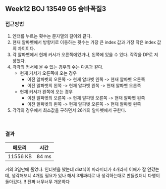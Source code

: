 ## Week12 BOJ 13549 G5 숨바꼭질3

### 접근방법
1. 엔터를 누르는 횟수는 문자열의 길이와 같다.
2. 현재 알파벳에서 방향키로 이동하는 횟수는 가장 큰 index 값과 가장 작은 index 값의 차이이다.
3. 각 알파벳에서 현재 커서가 오른쪽에있거나, 왼쪽에 있을 수 있다. 각각을 DP로 저장했다.
4. 각각의 커서에 올 수 있는 경우의 수는 다음과 같다.
    - 현재 커서가 오른쪽에 오는 경우
        - 이전 알파벳의 오른쪽 -> 현재 알파벳 왼쪽 -> 현재 알파벳 오른쪽
        - 이전 알파벳의 왼쪽 -> 현재 알파벳 왼쪽 -> 현재 알파벳 오른쪽
    - 현재 커서가 왼쪽에 오는 경우
        - 이전 알파벳의 오른쪽 -> 현재 알파벳 오른쪽 -> 현재 알파벳 왼쪽
        - 이전 알파벳의 왼쪽 -> 현재 알파벳 오른쪽 -> 현재 알파벳 왼쪽
5. 각각의 경우에서 최소값을 구하면서 26개의 알파벳에서 구한다.

<br>

### 결과

|메모리|시간|
|:---:|:---:|
|11556 KB|84 ms|

거의 3일만에 풀었다. 인터넷을 봤는데 dist식이 파라미터가 4개라서 이해가 잘 안갔는데, 생각해보니 4개일 필요가 있나 해서 3개짜리로 내 생각하는대로 만들었더니 다행이 돌아갔다..!! 진짜 너무너무 개운하다
